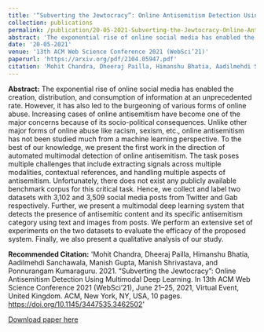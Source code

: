 ```yaml
---
title: '“Subverting the Jewtocracy”: Online Antisemitism Detection Using Multimodal Deep Learning'
collection: publications
permalink: /publication/20-05-2021-Subverting-the-Jewtocracy-Online-Antisemitism-Detection-Using-Multimodal-Deep-Learning
abstract: 'The exponential rise of online social media has enabled the creation, distribution, and consumption of information at an unprecedented rate. However, it has also led to the burgeoning of various forms of online abuse. Increasing cases of online antisemitism have become one of the major concerns because of its socio-political consequences. Unlike other major forms of online abuse like racism, sexism, etc., online antisemitism has not been studied much from a machine learning perspective. To the best of our knowledge, we present the first work in the direction of automated multimodal detection of online antisemitism. The task poses multiple challenges that include extracting signals across multiple modalities, contextual references, and handling multiple aspects of antisemitism. Unfortunately, there does not exist any publicly available benchmark corpus for this critical task. Hence, we collect and label two datasets with 3,102 and 3,509 social media posts from Twitter and Gab respectively. Further, we present a multimodal deep learning system that detects the presence of antisemitic content and its specific antisemitism category using text and images from posts. We perform an extensive set of experiments on the two datasets to evaluate the efficacy of the proposed system. Finally, we also present a qualitative analysis of our study.'
date: '20-05-2021'
venue: '13th ACM Web Science Conference 2021 (WebSci’21)'
paperurl: 'https://arxiv.org/pdf/2104.05947.pdf'
citation: 'Mohit Chandra, Dheeraj Pailla, Himanshu Bhatia, Aadilmehdi Sanchawala, Manish Gupta, Manish Shrivastava, and Ponnurangam Kumaraguru. 2021. “Subverting the Jewtocracy”: Online Antisemitism Detection Using Multimodal Deep Learning. In 13th ACM Web Science Conference 2021 (WebSci’21), June 21–25, 2021, Virtual Event, United Kingdom. ACM, New York, NY, USA, 10 pages. https://doi.org/10.1145/3447535.3462502'
---
```

**Abstract:** The exponential rise of online social media has enabled the creation, distribution, and consumption of information at an unprecedented rate. However, it has also led to the burgeoning of various forms of online abuse. Increasing cases of online antisemitism have become one of the major concerns because of its socio-political consequences. Unlike other major forms of online abuse like racism, sexism, etc., online antisemitism has not been studied much from a machine learning perspective. To the best of our knowledge, we present the first work in the direction of automated multimodal detection of online antisemitism. The task poses multiple challenges that include extracting signals across multiple modalities, contextual references, and handling multiple aspects of antisemitism. Unfortunately, there does not exist any publicly available benchmark corpus for this critical task. Hence, we collect and label two datasets with 3,102 and 3,509 social media posts from Twitter and Gab respectively. Further, we present a multimodal deep learning system that detects the presence of antisemitic content and its specific antisemitism category using text and images from posts. We perform an extensive set of experiments on the two datasets to evaluate the efficacy of the proposed system. Finally, we also present a qualitative analysis of our study.

**Recommended Citation:** 'Mohit Chandra, Dheeraj Pailla, Himanshu Bhatia, Aadilmehdi Sanchawala, Manish Gupta, Manish Shrivastava, and Ponnurangam Kumaraguru. 2021. “Subverting the Jewtocracy”: Online Antisemitism Detection Using Multimodal Deep Learning. In 13th ACM Web Science Conference 2021 (WebSci’21), June 21–25, 2021, Virtual Event, United Kingdom. ACM, New York, NY, USA, 10 pages. https://doi.org/10.1145/3447535.3462502'

[Download paper here](http://academicpages.github.io/files/paper3.pdf)

